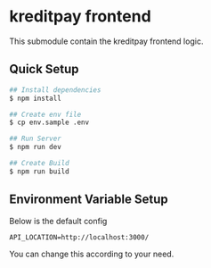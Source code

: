 # kreditpay frontend

This submodule contain the kreditpay frontend logic.

## Quick Setup

```bash
## Install dependencies
$ npm install

## Create env file
$ cp env.sample .env

## Run Server
$ npm run dev

## Create Build
$ npm run build
```

## Environment Variable Setup

Below is the default config

```
API_LOCATION=http://localhost:3000/
```

You can change this according to your need.
